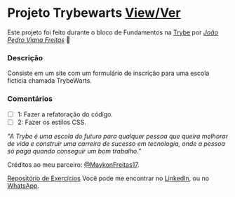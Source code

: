 # Projeto Trybewarts [View/Ver](https://j-pster.github.io/trybewarts/)
Este projeto foi feito durante o bloco de Fundamentos na [Trybe](https://www.betrybe.com/) por _[João Pedro Viana Freitas](https://www.linkedin.com/in/joaopster/)_ :rocket:

### Descrição

Consiste em um site com um formulário de inscrição para uma escola fictícia chamada TrybeWarts.

### Comentários
- [ ] 1: Fazer a refatoração do código.
- [ ] 2: Fazer os estilos CSS.

_"A Trybe é uma escola do futuro para qualquer pessoa que queira melhorar de vida e construir uma carreira de sucesso em tecnologia, onde a pessoa só paga quando conseguir um bom trabalho."_

Créditos ao meu parceiro: [@MaykonFreitas17](https://github.com/MaykonFreitas17).

[Repositório de Exercícios](https://github.com/J-Pster/meu-super-repo)
Você pode me encontrar no [LinkedIn][1], ou no [WhatsApp][2].

<!-- Resources -->
<!-- links to your social media accounts -->
[1]: https://www.linkedin.com/in/joaopster/
[2]: https://api.whatsapp.com/send?phone=5562992765354&text=Ol%C3%A1%2C%20%C3%A9%20o%20Pster%3F%20Venho%20do%20Github.

